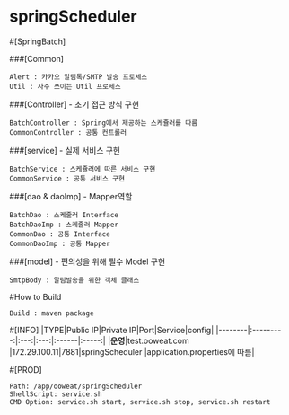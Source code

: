 # springScheduler
#[SpringBatch]

###[Common]
````
Alert : 카카오 알림톡/SMTP 발송 프로세스
Util : 자주 쓰이는 Util 프로세스
````
###[Controller] - 초기 접근 방식 구현
````
BatchController : Spring에서 제공하는 스케쥴러를 따름
CommonController : 공통 컨트롤러
````

###[service] - 실제 서비스 구현
````
BatchService : 스케쥴러에 따른 서비스 구현 
CommonService : 공통 서비스 구현
````

###[dao & daoImp] -  Mapper역할

````
BatchDao : 스케줄러 Interface
BatchDaoImp : 스케줄러 Mapper
CommonDao : 공통 Interface
CommonDaoImp : 공통 Mapper
````

###[model] - 편의성을 위해 필수 Model 구현
````
SmtpBody : 알림발송을 위한 객체 클래스
````
#How to Build
````
Build : maven package
````

#[INFO]
|TYPE|Public IP|Private IP|Port|Service|config|
|--------|:---------:|:---:|:---:|:------|:-----:|
|**운영**|test.ooweat.com |172.29.100.11|7881|springScheduler |application.properties에 따름|

#[PROD]
```
Path: /app/ooweat/springScheduler
ShellScript: service.sh
CMD Option: service.sh start, service.sh stop, service.sh restart 
```

